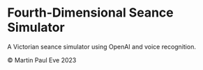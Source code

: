 # Fourth-Dimensional Seance Simulator
A Victorian seance simulator using OpenAI and voice recognition.


&copy; Martin Paul Eve 2023